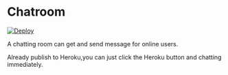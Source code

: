 # Chatroom
<a href="https://chattingroom-hi.herokuapp.com">
  <img src="https://www.herokucdn.com/deploy/button.png" alt="Deploy">
</a>

A chatting room can get and send message for online users.

Already publish to Heroku,you can just click the Heroku button and chatting immediately.

